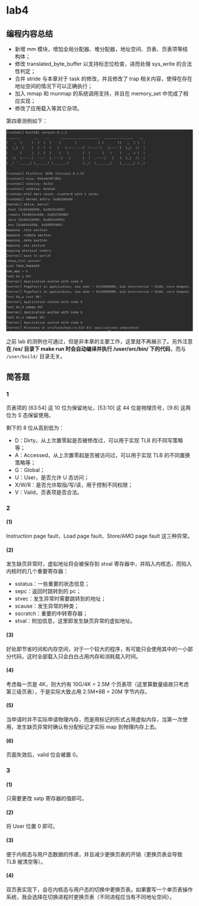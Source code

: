 # lab4

## 编程内容总结

* 新增 mm 模块，增加全局分配器、堆分配器，地址空间、页表、页表项等结构体；
* 修改 translated_byte_buffer 以支持标志位检查，进而处理 sys_write 的合法性判定；
* 合并 stride 与本章对于 task 的修改，并且修改了 trap 相关内容，使得在存在地址空间的情况下可以正确执行；
* 加入 mmap 和 munmap 的系统调用支持，并且在 memory_set 中完成了相应实现；
* 修改了应用载入等其它杂项。

第四章测例如下：

![output](res/lab4/output.png)

之前 lab 的测例也可通过，但是非本章的主要工作，这里就不再展示了。另外注意 **在 /os/ 目录下 make run 时会自动编译并执行 /user/src/bin/ 下的代码**，而与 `/user/build/` 目录无关。

## 简答题

### 1

页表项的 [63:54] 这 10 位为保留地址，[53:10] 这 44 位是物理页号，[9:8] 这两位为 S 态保留使用。

剩下的 8 位从高到低为：

* D：Dirty，从上次置零起是否被修改过，可以用于实现 TLB 的不同写策略等；
* A：Accessed，从上次置零起是否被访问过，可以用于实现 TLB 的不同置换策略等；
* G：Global；
* U：User，是否允许 U 态访问；
* X/W/R：是否允许取指/写/读，用于控制不同权限；
* V：Valid，页表项是否合法。

### 2

#### (1)

Instruction page fault、Load page fault、Store/AMO page fault 这三种异常。

#### (2)

发生缺页异常时，虚拟地址将会被保存到 stval 寄存器中，并陷入内核态，而陷入内核时的几个重要寄存器：

* sstatus：一些重要的状态信息；
* sepc：返回时跳转到的 pc；
* stvec：发生异常时需要跳转到的地址；
* scause：发生异常的种类；
* sscratch：重要的中转寄存器；
* stval：附加信息，这里即发生缺页异常的虚拟地址。

#### (3)

好处即节省时间和内存空间，对于一个较大的程序，有可能只会使用其中的一小部分代码，这时全部载入只会白白占用内存和消耗载入时间。

#### (4)

考虑每一页是 4K，则大约有 10G/4K = 2.5M 个页表项（这里算数量级故只考虑第三级页表），于是实际大致占用 2.5M*8B = 20M 字节内存。

#### (5)

当申请时并不实际申请物理内存，而是用标记的形式占用虚拟内存，当第一次使用，发生缺页异常时确认有分配标记才实际 map 到物理内存上去。

#### (6)

页面失效后，valid 位会被置 0。

### 3

#### (1)

只需要更改 satp 寄存器的值即可。

#### (2)

将 User 位置 0 即可。

#### (3)

便于内核态与用户态数据的传递，并且减少更换页表的开销（更换页表会导致 TLB 被清空等）。

#### (4)

双页表实现下，会在内核态与用户态的切换中更换页表。如果要写一个单页表操作系统，我会选择在切换进程时更换页表（不同进程应当有不同地址空间）。